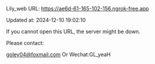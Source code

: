 Lily_web URL: https://ae6d-61-165-102-156.ngrok-free.app

Updated at: 2024-12-10 19:02:10

If you cannot open this URL, the server might be down.

Please contact: 

goley04@foxmail.com Or Wechat:GL_yeaH